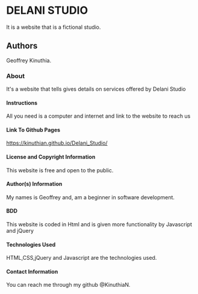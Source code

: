 # DELANI STUDIO
It is a website that is a fictional studio.

## Authors
Geoffrey Kinuthia.

### About
It's a website that tells gives details on services offered by Delani Studio

#### Instructions
All you need is a computer and internet and link to the website to reach us

#### Link To Github Pages
https://kinuthian.github.io/Delani_Studio/

#### License and Copyright Information
This website is free and  open to the public.

#### Author(s) Information
My names is Geoffrey and, am a beginner in software development.

#### BDD
This website is coded in Html and is given more functionality by Javascript and jQuery

#### Technologies Used
HTML,CSS,jQuery and Javascript are the technologies used.

#### Contact Information
You can reach me through my github @KinuthiaN.
